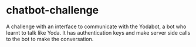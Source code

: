 # chatbot-challenge
A challenge with an interface to communicate with the Yodabot, a bot who learnt to talk like Yoda.
It has authentication keys and make server side calls to the bot to make the conversation.
